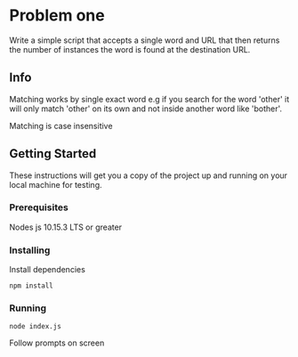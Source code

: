# Problem one

Write a simple script that accepts a single word and URL that then returns the number of instances the word is found at the destination URL.

## Info

Matching works by single exact word e.g if you search for the word 'other' it will only match 'other' on its own and not inside another word like 'bother'.

Matching is case insensitive

## Getting Started

These instructions will get you a copy of the project up and running on your local machine for testing.

### Prerequisites

Nodes js 10.15.3 LTS or greater

### Installing

Install dependencies

```
npm install
```

### Running

```
node index.js
```

Follow prompts on screen
